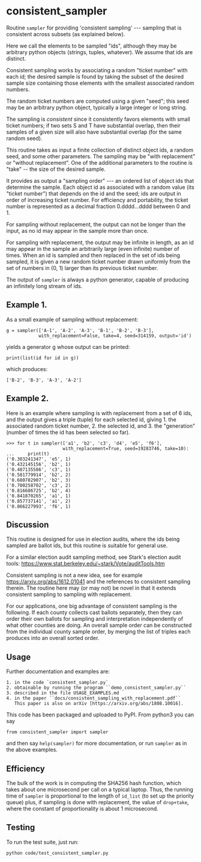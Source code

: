 # consistent_sampler

Routine ``sampler`` for providing 'consistent sampling' --- sampling
that is consistent across subsets (as explained below).

Here we call the elements to be sampled "ids", although they may be
arbitrary python objects (strings, tuples, whatever).  We assume that
ids are distinct.

Consistent sampling works by associating a random "ticket number" with
each id; the desired sample is found by taking the subset of the
desired sample size containing those elements with the smallest
associated random numbers.

The random ticket numbers are computed using a given "seed"; this seed
may be an arbitrary python object, typically a large integer or long
string.

The sampling is *consistent* since it consistently favors elements
with small ticket numbers; if two sets S and T have substantial
overlap, then their samples of a given size will also have substantial
overlap (for the same random seed).

This routine takes as input a finite collection of distinct object
ids, a random seed, and some other parameters.  The sampling may be
"with replacement" or "without replacement".  One of the additional
parameters to the routine is "take" -- the size of the desired sample.

It provides as output a "sampling order" --- an ordered list of object
ids that determine the sample.  Each object id as associated with a
random value (its "ticket number") that depends on the id and the
seed; ids are output in order of increasing ticket number.  For
efficiency and portability, the ticket number is represented as a
decimal fraction 0.dddd...dddd between 0 and 1.

For sampling without replacement, the output can not be longer than
the input, as no id may appear in the sample more than once.

For sampling with replacement, the output may be infinite in length,
as an id may appear in the sample an arbitrarily large (even infinite)
number of times.  When an id is sampled and then replaced in the set
of ids being sampled, it is given a new random ticket number drawn
uniformly from the set of numbers in (0, 1) larger than its previous
ticket number.

The output of ``sampler`` is always a python 
generator, capable of producing an infinitely long stream of ids.

## Example 1.
As a small example of sampling without replacement:

    g = sampler(['A-1', 'A-2', 'A-3', 'B-1', 'B-2', 'B-3'], 
                with_replacement=False, take=4, seed=314159, output='id')
  
yields a generator g whose output can be printed:

    print(list(id for id in g))
   
which produces:

    ['B-2', 'B-3', 'A-3', 'A-2']
    


## Example 2.
Here is an example where sampling is with replacement from a set of 6 ids,
and the output gives a triple (tuple) for each selected id, giving
    1. the associated random ticket number,
    2. the selected id, and
    3. the "generation" (number of times the id has been selected so far).

    >>> for t in sampler(['a1', 'b2', 'c3', 'd4', 'e5', 'f6'],
                         with_replacement=True, seed=19283746, take=10):
    ...     print(t)
    ('0.303241347', 'e5', 1)
    ('0.432145156', 'b2', 1)
    ('0.487135586', 'c3', 1)
    ('0.581779914', 'b2', 2)
    ('0.680782907', 'b2', 3)
    ('0.700258702', 'c3', 2)
    ('0.816686725', 'b2', 4)
    ('0.841870265', 'a1', 1)
    ('0.857737141', 'a1', 2)
    ('0.866227993', 'f6', 1)

## Discussion
This routine is designed for use in election audits,
where the ids being sampled are ballot ids, but this routine
is suitable for general use.  

For a similar election audit sampling method,
see Stark's election audit tools:
   https://www.stat.berkeley.edu/~stark/Vote/auditTools.htm
   
Consistent sampling is not a new idea, see for example
https://arxiv.org/abs/1612.01041
and the references to consistent sampling therein.
The routine here may (or may not) be novel in that it extends consistent
sampling to sampling with replacement.

For our applications, one big advantage of consistent sampling is the
following.  If each county collects cast ballots separately, then they
can order their own ballots for sampling and interpretation
independently of what other counties are doing.  An overall sample
order can be constructed from the individual county sample order, by
merging the list of triples each produces into an overall sorted
order.

## Usage
Further documentation and examples are:

    1. in the code `consistent_sampler.py`
    2. obtainable by running the program ``demo_consistent_sampler.py``
    3. described in the file USAGE_EXAMPLES.md
    4. in the paper ``docs/consistent_sampling_with_replacement.pdf``
       This paper is also on arXiv [https://arxiv.org/abs/1808.10016].


This code has been packaged and uploaded to PyPI.  From python3 you can say

    from consistent_sampler import sampler
    
and then say ``help(sampler)`` for more documentation, or run ``sampler``
as in the above examples.

## Efficiency

The bulk of the work is in computing the SHA256 hash function, which
takes about one microsecond per call on a typical laptop.  Thus, the
running time of ``sampler`` is proportional to the length of
``id_list`` (to set up the priority queue) plus, if sampling is done
with replacement, the value of ``drop+take``, where the constant of
proportionality is about 1 microsecond.  

## Testing

To run the test suite, just run:

    python code/test_consistent_sampler.py
